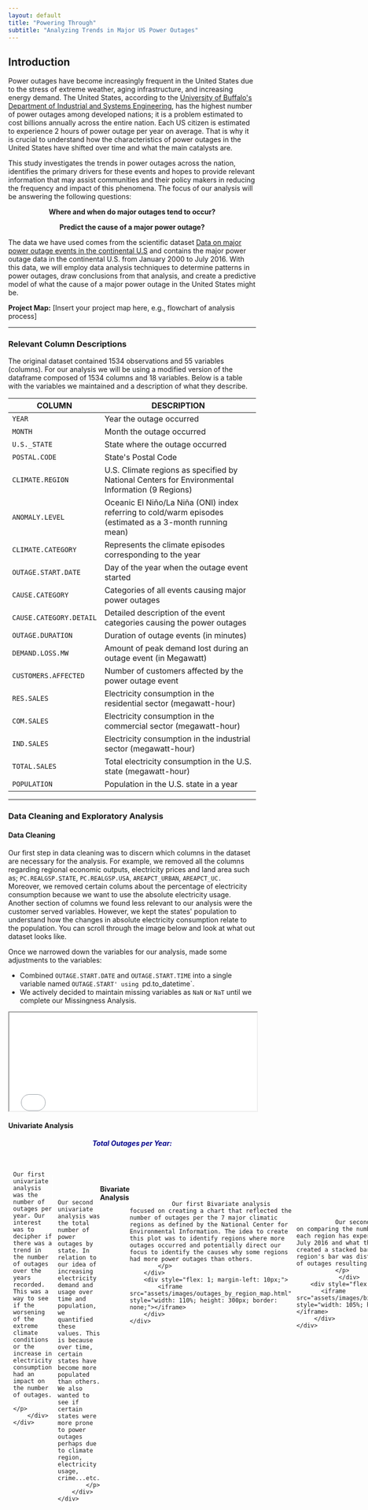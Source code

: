 ```yaml
---
layout: default
title: "Powering Through"
subtitle: "Analyzing Trends in Major US Power Outages"
---
```


## Introduction

Power outages have become increasingly frequent in the United States due to the stress of extreme weather, aging infrastructure, and increasing energy demand. The United States, according to the [University of Buffalo's Department of Industrial and Systems Engineering](https://www.popsci.com/story/environment/why-us-lose-power-storms/), has the highest number of power outages among developed nations; it is a problem estimated to cost billions annually across the entire nation. Each US citizen is estimated to experience 2 hours of power outage per year on average.  That is why it is crucial to understand how the characteristics of power outages in the United States have shifted over time and what the main catalysts are.

This study investigates the trends in power outages across the nation, identifies the primary drivers for these events and hopes to provide relevant information that may assist communities and their policy makers in reducing the frequency and impact of this phenomena. The focus of our analysis will be answering the following questions: 


<p style="text-align:center;"><b>Where and when do major outages tend to occur?</b></p>
<p></p>

<p style="text-align:center;"><b>Predict the cause of a major power outage?</b></p>
<p></p>


The data we have used comes from the scientific dataset [Data on major power outage events in the continental U.S](https://www.sciencedirect.com/science/article/pii/S2352340918307182?ref=pdf_download&fr=RR-2&rr=8e45b02bd9d82a8f) and contains the major power outage data in the continental U.S. from January 2000 to July 2016. With this data, we will employ data analysis techniques to determine patterns in power outages, draw conclusions from that analysis, and create a predictive model of what the cause of a major power outage in the United States might be.  


**Project Map:** [Insert your project map here, e.g., flowchart of analysis process]

-------

### Relevant Column Descriptions
The original dataset contained 1534 observations and 55 variables (columns).
For our analysis we will be using a modified version of the dataframe composed of 1534 columns and 18 variables. 
Below is a table with the variables we maintained and a description of what they describe.

| COLUMN                      |    DESCRIPTION                                                              |
|-----------------------------|-----------------------------------------------------------------------------|
| `YEAR`                      | Year the outage occurred                                                    |
| `MONTH`                     | Month the outage occurred                                                   |
| `U.S._STATE`                | State where the outage occurred                                             |
| `POSTAL.CODE`               | State's Postal Code                                                         |
| `CLIMATE.REGION`            | U.S. Climate regions as specified by National Centers for Environmental Information (9 Regions) |
| `ANOMALY.LEVEL`             | Oceanic El Niño/La Niña (ONI) index referring to cold/warm episodes (estimated as a 3-month running mean) |
| `CLIMATE.CATEGORY`          | Represents the climate episodes corresponding to the year                   |
| `OUTAGE.START.DATE`         | Day of the year when the outage event started                               |
| `CAUSE.CATEGORY`            | Categories of all events causing major power outages                        |
| `CAUSE.CATEGORY.DETAIL`     | Detailed description of the event categories causing the power outages      |
| `OUTAGE.DURATION`           | Duration of outage events (in minutes)                                      |
| `DEMAND.LOSS.MW`            | Amount of peak demand lost during an outage event (in Megawatt)             |
| `CUSTOMERS.AFFECTED`        | Number of customers affected by the power outage event                      |
| `RES.SALES`                 | Electricity consumption in the residential sector (megawatt-hour)           |
| `COM.SALES`                 | Electricity consumption in the commercial sector (megawatt-hour)            |
| `IND.SALES`                 | Electricity consumption in the industrial sector (megawatt-hour)            |
| `TOTAL.SALES`               | Total electricity consumption in the U.S. state (megawatt-hour)             |
| `POPULATION`                | Population in the U.S. state in a year                                      |

---

### Data Cleaning and Exploratory Analysis

#### Data Cleaning
Our first step in data cleaning was to discern which columns in the dataset are necessary for the analysis. For example, we removed all the columns regarding regional economic outputs, electricity prices and land area such as; `PC.REALGSP.STATE`, `PC.REALGSP.USA`, `AREAPCT_URBAN`, `AREAPCT_UC.` Moreover, we removed certain colums about the percentage of electricity consumption because we want to use the absolute electricity usage. Another section of columns we found less relevant to our analysis were the customer served variables. However, we kept the states' population to understand how the changes in absolute electricity consumption relate to the population. You can scroll through the image below and look at what out dataset looks like.

Once we narrowed down the variables for our analysis, made some adjustments to the variables:

- Combined `OUTAGE.START.DATE` and `OUTAGE.START.TIME` into a single variable named `OUTAGE.START' using `pd.to_datetime`.
- We actively decided to maintain missing variables as `NaN` or `NaT` until we complete our Missingness Analysis. 
   
<iframe src="assets/images/outages_head.html" width="100%" height="200"></iframe>
<p></p>

#### Univariate Analysis

<div style="display: flex; flex-direction: column; align-items: center; margin-bottom: 20px;">
    <h5 style="margin: 0 0 20px 0; text-align: center; color: darkblue;"> Total Outages per Year: </h5>
    <div style="display: flex; align-items: flex-start; width: 100%; margin-bottom: 20px;">
        <div style="flex: 1; margin-right: 10px;">
            <iframe src="assets/images/outages_by_year.html" style="width: 100%; height: 300px; border: none;"></iframe>
        </div>
        <div style="flex: 1; display: flex; flex-direction: column; align-items: flex-start; justify-content: flex-start;">
            <p style="margin: 0; text-align: justify;"> 

               
               Our first univariate analysis was the number of outages per year. Our interest was to decipher if there was a trend in the number of outages over the years recorded. This was a way to see if the worsening of the extreme climate conditions or the increase in electricity consumption had an impact on the number of outages. 
            </p>
        </div>
    </div>
</div>

<div style="display: flex; flex-direction: column; align-items: center; margin-bottom: 20px; margin-right: 10px">
    <h5 style="margin: 0 2px 20px 0; text-align: center; color: darkblue;">Total Outages per State:</h5>
    <div style="display: flex; align-items: flex-start; width: 100%; margin-bottom: 20px;">
        <div style="flex: 1; margin-right: 10px;">
            <iframe src="assets/images/outages_by_state.html" style="width: 105%; height: 350px; border: none; margin-right: 2px"></iframe>
        </div>
        <div style="flex: 1; display: flex; flex-direction: column; align-items: flex-start; justify-content: flex-start;">
            <p style="margin: 10px; text-align: justify;"> 
            
               
               Our second univariate analysis was the total number of power outages by state. In relation to our idea of increasing electricity demand and usage over time and population, we quantified these values. This is because over time, certain states have become more populated than others. We also wanted to see if certain states were more prone to power outages perhaps due to climate region, electricity usage, crime...etc.
            </p>
        </div>
    </div>
</div>


#### Bivariate Analysis

<div style="display: flex; flex-direction: column; align-items: center; margin-bottom: 20px;">
    <h5 style="margin: 0 0 20px 0; text-align: center; color: darkblue; width: 100%;">
        Total Outages Per Climate Region:
    </h5>
    <div style="display: flex; align-items: flex-start; width: 100%; margin-bottom: 20px;">
        <div style="flex: 1; display: flex; flex-direction: column; justify-content: flex-start; margin-right: 10px;">
            <p style="margin: 0; text-align: justify;"> 
               
                Our first Bivariate analysis focused on creating a chart that reflected the number of outages per the 7 major climatic regions as defined by the National Center for Environmental Information. The idea to create this plot was to identify regions where more outages occurred and potentially direct our focus to identify the causes why some regions had more power outages than others.
            </p>
        </div>
        <div style="flex: 1; margin-left: 10px;">
            <iframe src="assets/images/outages_by_region_map.html" style="width: 110%; height: 300px; border: none;"></iframe>
        </div>
    </div>
</div>

<div style="display: flex; flex-direction: column; align-items: center; margin-bottom: 20px;">
    <h5 style="margin: 0 0 20px 0; text-align: center; color: darkblue; width: 100%;">
        Power Outages Per Climate Region and The Cause Distribution:
    </h5>
    <div style="display: flex; align-items: flex-start; width: 100%; margin-bottom: 20px;">
        <div style="flex: 1; display: flex; flex-direction: column; justify-content: flex-start; margin-right: 10px;">
            <p style="margin: 0; text-align: justify;"> 
               
               Our second Bivariate analysis focused on comparing the number of total power outages each region has experienced from January 2000 to July 2016 and what the causes were. As such we created a stacked bar plot where each climate region's bar was distributed in size by the number of outages resulting from a specific cause.
               </p>
                </div>
        <div style="flex: 1; margin-left: 10px;">
           <iframe src="assets/images/bivariate_stacked_barplot.html" style="width: 105%; height: 400px; border: none;"></iframe>
         </div>
    </div>
</div>>



#### Interesting Aggregates
##### Pivot Table #1
  <iframe src="assets/images/pivot_table_outages_by_year_&_climate_region.html" width="100%" scrolling="yes"> </iframe>

##### Pivot Table #2
  <iframe src="assets/images/pivot_table_outages.html" width="100%" scrolling="yes"> </iframe>

##### Pivot Table #3
  <iframe src="assets/images/pivot_table_consumption_vs_outages_per_state.html" width="100%" scrolling="yes"> </iframe>



------

### Assessment of Missingness

#### NMAR Analysis
[Content for NMAR Analysis]

#### Missingness Dependencies
[Content for Missingness Dependencies]

---

### Hypothesis Testing
[Content for Hypothesis Testing]

---

### Final Model
[Content for Final Model]

---

### Fairness Analysis
[Content for Fairness Analysis]

---


